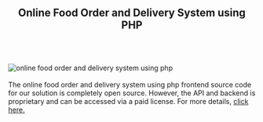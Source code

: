 <h2 style="text-align:center">Online Food Order and Delivery System using PHP</h2><br/><br/>

![online food order and delivery system using php](https://admin.ninjascode.com/wp-content/uploads/2025/repoImages/Gray/30.webp) <br/><br/>The online food order and delivery system using php frontend source code for our solution is completely open source. However, the API and backend is proprietary and can be accessed via a paid license. For more details, <a href="https://enatega.com/?utm_source=github&utm_medium=repo&utm_campaign=gray-online-food-order-and-delivery-system-using-php" target="_blank">click here.</a>
